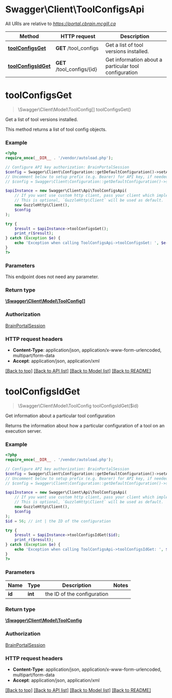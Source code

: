 # Swagger\Client\ToolConfigsApi

All URIs are relative to *https://portal.cbrain.mcgill.ca*

Method | HTTP request | Description
------------- | ------------- | -------------
[**toolConfigsGet**](ToolConfigsApi.md#toolConfigsGet) | **GET** /tool_configs | Get a list of tool versions installed.
[**toolConfigsIdGet**](ToolConfigsApi.md#toolConfigsIdGet) | **GET** /tool_configs/{id} | Get information about a particular tool configuration


# **toolConfigsGet**
> \Swagger\Client\Model\ToolConfig[] toolConfigsGet()

Get a list of tool versions installed.

This method returns a list of tool config objects.

### Example
```php
<?php
require_once(__DIR__ . '/vendor/autoload.php');

// Configure API key authorization: BrainPortalSession
$config = Swagger\Client\Configuration::getDefaultConfiguration()->setApiKey('cbrain_api_token', 'YOUR_API_KEY');
// Uncomment below to setup prefix (e.g. Bearer) for API key, if needed
// $config = Swagger\Client\Configuration::getDefaultConfiguration()->setApiKeyPrefix('cbrain_api_token', 'Bearer');

$apiInstance = new Swagger\Client\Api\ToolConfigsApi(
    // If you want use custom http client, pass your client which implements `GuzzleHttp\ClientInterface`.
    // This is optional, `GuzzleHttp\Client` will be used as default.
    new GuzzleHttp\Client(),
    $config
);

try {
    $result = $apiInstance->toolConfigsGet();
    print_r($result);
} catch (Exception $e) {
    echo 'Exception when calling ToolConfigsApi->toolConfigsGet: ', $e->getMessage(), PHP_EOL;
}
?>
```

### Parameters
This endpoint does not need any parameter.

### Return type

[**\Swagger\Client\Model\ToolConfig[]**](../Model/ToolConfig.md)

### Authorization

[BrainPortalSession](../../README.md#BrainPortalSession)

### HTTP request headers

 - **Content-Type**: application/json, application/x-www-form-urlencoded, multipart/form-data
 - **Accept**: application/json, application/xml

[[Back to top]](#) [[Back to API list]](../../README.md#documentation-for-api-endpoints) [[Back to Model list]](../../README.md#documentation-for-models) [[Back to README]](../../README.md)

# **toolConfigsIdGet**
> \Swagger\Client\Model\ToolConfig toolConfigsIdGet($id)

Get information about a particular tool configuration

Returns the information about how a particular configuration of a tool on an execution server.

### Example
```php
<?php
require_once(__DIR__ . '/vendor/autoload.php');

// Configure API key authorization: BrainPortalSession
$config = Swagger\Client\Configuration::getDefaultConfiguration()->setApiKey('cbrain_api_token', 'YOUR_API_KEY');
// Uncomment below to setup prefix (e.g. Bearer) for API key, if needed
// $config = Swagger\Client\Configuration::getDefaultConfiguration()->setApiKeyPrefix('cbrain_api_token', 'Bearer');

$apiInstance = new Swagger\Client\Api\ToolConfigsApi(
    // If you want use custom http client, pass your client which implements `GuzzleHttp\ClientInterface`.
    // This is optional, `GuzzleHttp\Client` will be used as default.
    new GuzzleHttp\Client(),
    $config
);
$id = 56; // int | the ID of the configuration

try {
    $result = $apiInstance->toolConfigsIdGet($id);
    print_r($result);
} catch (Exception $e) {
    echo 'Exception when calling ToolConfigsApi->toolConfigsIdGet: ', $e->getMessage(), PHP_EOL;
}
?>
```

### Parameters

Name | Type | Description  | Notes
------------- | ------------- | ------------- | -------------
 **id** | **int**| the ID of the configuration |

### Return type

[**\Swagger\Client\Model\ToolConfig**](../Model/ToolConfig.md)

### Authorization

[BrainPortalSession](../../README.md#BrainPortalSession)

### HTTP request headers

 - **Content-Type**: application/json, application/x-www-form-urlencoded, multipart/form-data
 - **Accept**: application/json, application/xml

[[Back to top]](#) [[Back to API list]](../../README.md#documentation-for-api-endpoints) [[Back to Model list]](../../README.md#documentation-for-models) [[Back to README]](../../README.md)

